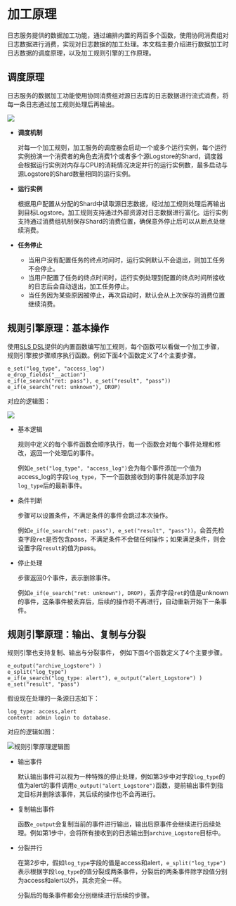 # 加工原理

日志服务提供的数据加工功能，通过编排内置的两百多个函数，使用协同消费组对日志数据进行消费，实现对日志数据的加工处理。本文档主要介绍进行数据加工时日志数据的调度原理，以及加工规则引擎的工作原理。

## 调度原理

日志服务的数据加工功能使用协同消费组对源日志库的日志数据进行流式消费，将每一条日志通过加工规则处理后再输出。

![](https://static-aliyun-doc.oss-accelerate.aliyuncs.com/assets/img/zh-CN/6943749951/p54657.png)

-   **调度机制**

    对每一个加工规则，加工服务的调度器会启动一个或多个运行实例，每个运行实例扮演一个消费者的角色去消费1个或者多个源Logstore的Shard，调度器会根据运行实例对内存与CPU的消耗情况决定并行的运行实例数，最多启动与源Logstore的Shard数量相同的运行实例。

-   **运行实例**

    根据用户配置从分配的Shard中读取源日志数据，经过加工规则处理后再输出到目标Logstore。加工规则支持通过外部资源对日志数据进行富化。运行实例支持通过消费组机制保存Shard的消费位置，确保意外停止后可以从断点处继续消费。

-   **任务停止**
    -   当用户没有配置任务的终点时间时，运行实例默认不会退出，则加工任务不会停止。
    -   当用户配置了任务的终点时间时，运行实例处理到配置的终点时间所接收的日志后会自动退出，加工任务停止。
    -   当任务因为某些原因被停止，再次启动时，默认会从上次保存的消费位置继续消费。

## 规则引擎原理：基本操作

使用[SLS DSL](/cn.zh-CN/数据加工/数据加工语法/语法简介.md)提供的内置函数编写加工规则，每个函数可以看做一个加工步骤，规则引擎按步骤顺序执行函数。例如下面4个函数定义了4个主要步骤。

```
e_set("log_type", "access_log")
e_drop_fields("__action")
e_if(e_search("ret: pass"), e_set("result", "pass"))
e_if(e_search("ret: unknown"), DROP)
```

对应的逻辑图：

![](https://static-aliyun-doc.oss-accelerate.aliyuncs.com/assets/img/zh-CN/7943749951/p54660.png)

-   基本逻辑

    规则中定义的每个事件函数会顺序执行，每一个函数会对每个事件处理和修改，返回一个处理后的事件。

    例如`e_set("log_type", "access_log")`会为每个事件添加一个值为access\_log的字段`log_type`，下一个函数接收到的事件就是添加字段`log_type`后的最新事件。

-   条件判断

    步骤可以设置条件，不满足条件的事件会跳过本次操作。

    例如`e_if(e_search("ret: pass"), e_set("result", "pass"))`，会首先检查字段`ret`是否包含pass，不满足条件不会做任何操作；如果满足条件，则会设置字段`result`的值为pass。

-   停止处理

    步骤返回0个事件，表示删除事件。

    例如`e_if(e_search("ret: unknown"), DROP)`，丢弃字段`ret`的值是unknown的事件，这条事件被丢弃后，后续的操作将不再进行，自动重新开始下一条事件。


## 规则引擎原理：输出、复制与分裂

规则引擎也支持复制、输出与分裂事件， 例如下面4个函数定义了4个主要步骤。

```
e_output("archive_Logstore") )
e_split("log_type")
e_if(e_search("log_type: alert"), e_output("alert_Logstore") )
e_set("result", "pass")
```

假设现在处理的一条源日志如下：

```
log_type: access,alert
content: admin login to database.
```

对应的逻辑如图：

![规则引擎原理逻辑图](https://static-aliyun-doc.oss-accelerate.aliyuncs.com/assets/img/zh-CN/7943749951/p54676.png)

-   输出事件

    默认输出事件可以视为一种特殊的停止处理，例如第3步中对字段`log_type`的值为alert的事件调用`e_output("alert_Logstore")`函数，提前输出事件到指定目标并删除该事件，其后续的操作也不会再进行。

-   复制输出事件

    函数`e_output`会复制当前的事件进行输出，输出后原事件会继续进行后续处理。例如第1步中，会将所有接收到的日志输出到`archive_Logstore`目标中。

-   分裂并行

    在第2步中，假如`log_type`字段的值是access和alert，`e_split("log_type")`表示根据字段`log_type`的值分裂成两条事件，分裂后的两条事件除字段值分别为access和alert以外，其余完全一样。

    分裂后的每条事件都会分别继续进行后续的步骤。



